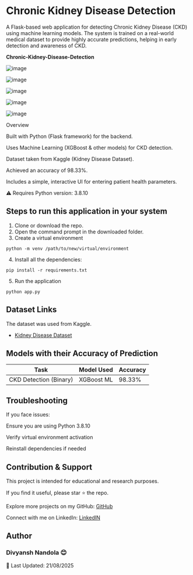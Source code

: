 # Chronic Kidney Disease Detection

A Flask-based web application for detecting Chronic Kidney Disease (CKD) using machine learning models.
The system is trained on a real-world medical dataset to provide highly accurate predictions, helping in early detection and awareness of CKD. 

**Chronic-Kidney-Disease-Detection**

![image](https://user-images.githubusercontent.com/62790398/125474693-082d87df-953e-43d2-b175-08afd43ec9b0.png)

![image](https://user-images.githubusercontent.com/62790398/125474884-71a047bf-2648-49ff-816d-907b1dc2b68a.png)

![image](https://user-images.githubusercontent.com/62790398/125475302-8e02b5d8-d0b2-473b-b83e-f4d807dc0412.png)

![image](https://github.com/user-attachments/assets/093fafc0-7ee7-4f66-862e-ce519da1fcaa)

![image](https://github.com/user-attachments/assets/c44f14ea-d73c-4dea-8396-e295ca77ec11)


Overview

Built with Python (Flask framework) for the backend.

Uses Machine Learning (XGBoost & other models) for CKD detection.

Dataset taken from Kaggle (Kidney Disease Dataset).

Achieved an accuracy of 98.33%.

Includes a simple, interactive UI for entering patient health parameters.

⚠️ Requires Python version: 3.8.10


## Steps to run this application in your system

1. Clone or download the repo.
2. Open the command prompt in the downloaded folder.
3. Create a virtual environment

```
python -m venv /path/to/new/virtual/environment
```

4. Install all the dependencies:

```
pip install -r requirements.txt
```

5. Run the application

```
python app.py
```

## Dataset Links

The dataset was used from Kaggle.

- [Kidney Disease Dataset](https://www.kaggle.com/mansoordaku/ckdisease)

## Models with their Accuracy of Prediction

| Task                   | Model Used | Accuracy |
| ---------------------- | ---------- | -------- |
| CKD Detection (Binary) | XGBoost ML | 98.33%   |


## Troubleshooting

If you face issues:

Ensure you are using Python 3.8.10

Verify virtual environment activation

Reinstall dependencies if needed

## Contribution & Support

This project is intended for educational and research purposes.

If you find it useful, please star ⭐ the repo.

Explore more projects on my GitHub: [GitHub](https://github.com/Divyansh7041)

Connect with me on LinkedIn: [LinkedIN](https://linkedin.com/in/divyansh-patel-2b0326248)

## Author
### Divyansh Nandola 😊
📅 Last Updated: 21/08/2025
